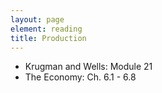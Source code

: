 ```yaml
---
layout: page
element: reading
title: Production
---
```


* Krugman and Wells: Module 21
* The Economy: Ch. 6.1 - 6.8
